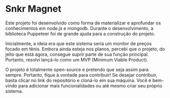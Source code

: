 # Snkr Magnet
Este projeto foi desenvolvido como forma de materializar e aprofundar os conhecimentos em node.js e mongodb. Durante o desenvolvimento, a biblioteca Puppeteer foi de grande ajuda para a construção do projeto.

Inicialmente, a ideia era que este sistema seria um monitor de preços focado em tênis. Embora ainda esteja nos planos, percebi que o projeto, do jeito que está agora, consegue suprir parte de sua função principal. Portanto, resolvi lançá-lo como um MVP (Minimum Viable Product).

O projeto é totalmente open-source e pretendo que seja assim para sempre. Portanto, fique à vontade para contribuir! Se desejar contribuir, basta clicar no link do repositório e cloná-lo em sua máquina. Você é bem-vindo para adicionar mais funcionalidades ou até mesmo criar seu próprio sistema.